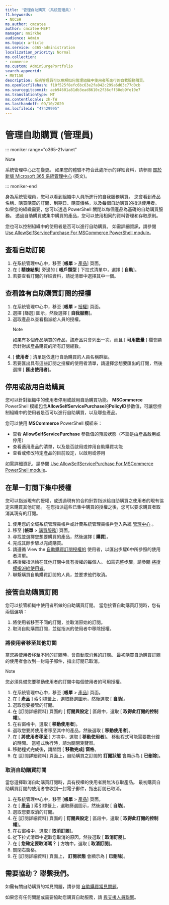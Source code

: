 ```yaml
---
title: '管理自助購買 (系統管理員) '
f1.keywords:
- NOCSH
ms.author: cmcatee
author: cmcatee-MSFT
manager: mnirkhe
audience: Admin
ms.topic: article
ms.service: o365-administration
localization_priority: Normal
ms.collection:
- commerce
ms.custom: AdminSurgePortfolio
search.appverid:
- MET150
description: 系統管理員可以瞭解如何管理組織中使用者所進行的自我服務購買。
ms.openlocfilehash: f10f525f8efc6bc63e2fa042c299a6d03c77d0cb
ms.sourcegitcommit: aeb94601a81db3ead8610c2f36cff30eb9fe10e7
ms.translationtype: MT
ms.contentlocale: zh-TW
ms.lasthandoff: 09/10/2020
ms.locfileid: "47429995"
---
```

# <a name="manage-self-service-purchases-admin"></a>管理自助購買 (管理員)

::: moniker range="o365-21vianet"

> [!NOTE]
> 系統管理中心正在變更。 如果您的體驗不符合此處所示的詳細資料，請參閱 [關於新版 Microsoft 365 系統管理中心](https://docs.microsoft.com/microsoft-365/admin/microsoft-365-admin-center-preview?view=o365-21vianet) (英文)。

::: moniker-end

身為系統管理員，您可以看到組織中人員所進行的自我服務購買。 您會看到產品名稱、購買購買的訂閱、到期日、購買價格，以及每個自助購買的指派使用者。 如果您的組織需要，您可以透過 PowerShell 關閉以每個產品為基礎的自助購買服務。 透過自助購買或集中購買的產品，您可以使用相同的資料管理和存取原則。

您也可以控制組織中的使用者是否可以進行自助購買。 如需詳細資訊，請參閱 [Use AllowSelfServicePurchase For MSCommerce PowerShell module](allowselfservicepurchase-powershell.md)。

## <a name="view-self-service-subscriptions"></a>查看自助訂閱

1. 在系統管理中心中，移至 [**帳單**  >  <a href="https://go.microsoft.com/fwlink/p/?linkid=842054" target="_blank">產品</a>] 頁面。
2. 在 [ **精煉結果**] 旁邊的 [ **帳戶類型** ] 下拉式清單中，選擇 [ **自助**]。
3. 若要查看訂閱的詳細資料，請從清單中選擇其中一個。

## <a name="view-who-has-licenses-for-a-self-service-purchase-subscription"></a>查看誰有自助購買訂閱的授權

1. 在系統管理中心中，移至 [**帳單**  >  <a href="https://go.microsoft.com/fwlink/p/?linkid=842264" target="_blank">授權</a>] 頁面。
2. 選擇 [篩選] 圖示，然後選擇 [ **自我服務**]。
3. 選取產品以查看指派給人員的授權。
    > [!NOTE]
    > 如果有多個產品購買的產品，該產品只會列出一次，而且 [ **可用數量** ] 欄會顯示針對該產品購買的所有訂閱總數。
4. [ **使用者** ] 清單是依進行自助購買的人員名稱群組。
5. 若要匯出具有這些訂閱之授權的使用者清單，請選擇您想要匯出的訂閱，然後選擇 [ **匯出使用者**]。

## <a name="disable-or-enable-self-service-purchases"></a>停用或啟用自助購買

您可以針對組織中的使用者停用或啟用自助購買功能。 **MSCommerce** PowerShell 模組包含**AllowSelfServicePurchase**的**PolicyID**參數值，可讓您控制組織中的使用者是否可以進行自助購買，以及哪些產品。

您可以使用 **MSCommerce** PowerShell 模組來：

- 查看 **AllowSelfServicePurchase** 參數值的預設狀態（不論是由產品啟用或停用）
- 查看適用產品的清單，以及是否啟用或停用自助購買功能
- 查看或修改特定產品的目前設定，以啟用或停用

如需詳細資訊，請參閱 [Use AllowSelfServicePurchase For MSCommerce PowerShell module](allowselfservicepurchase-powershell.md)。

## <a name="centralize-licenses-under-a-single-subscription"></a>在單一訂閱下集中授權

您可以指派現有的授權，或透過現有的合約針對指派給自助購買之使用者的現有協定來購買其他訂閱。 在您指派這些已集中購買的授權之後，您可以要求購買者取消其現有的訂閱。

1. 使用您的全域系統管理員帳戶或計費系統管理員帳戶登入系統 <a href="https://go.microsoft.com/fwlink/p/?linkid=2024339" target="_blank">管理中心</a> 。
2. 移至 [**帳單**  >  <a href="https://go.microsoft.com/fwlink/p/?linkid=868433" target="_blank">購買服務</a>] 頁面。
3. 尋找並選擇您想要購買的產品，然後選擇 [ **購買**]。
4. 完成其餘步驟以完成購買。
5. 請遵循 View the [自助購買訂閱授權的](#view-who-has-licenses-for-a-self-service-purchase-subscription) 使用者，以匯出步驟6中所參照的使用者清單。
6. 將授權指派給在其他訂閱中具有授權的每個人。 如需完整步驟，請參閱 [將授權指派給使用者](../../admin/manage/assign-licenses-to-users.md)。
7. 聯繫購買自助購買訂閱的人員，並要求他們取消。

## <a name="take-over-a-self-service-purchase-subscription"></a>接管自助購買訂閱

您可以接管組織中使用者所做的自助購買訂閱。 當您接管自助購買訂閱時，您有兩個選項：

1. 將使用者移至不同的訂閱，並取消原始的訂閱。
2. 取消自助購買訂閱，並從指派的使用者中移除授權。

### <a name="move-users-to-a-different-subscription"></a>將使用者移至其他訂閱

當您將使用者移至不同的訂閱時，會自動取消舊的訂閱。 最初購買自助購買訂閱的使用者會收到一封電子郵件，指出訂閱已取消。

> [!NOTE]
> 您必須具備您要移動使用者的訂閱中每個使用者的可用授權。

1. 在系統管理中心中，移至 [**帳單**  >  <a href="https://go.microsoft.com/fwlink/p/?linkid=842054" target="_blank">產品</a>] 頁面。
2. 在 [ **產品** ] 索引標籤上，選取篩選圖示，然後選取 [ **自助**]。
3. 選取您要接管的訂閱。
4. 在 [訂閱詳細資料] 頁面的 [ **訂閱與設定** ] 區段中，選取 [ **取得此訂閱的控制權**]。
5. 在右窗格中，選取 [ **移動使用者**]。
6. 選取您要將使用者移至其中的產品，然後選取 [ **移動使用者**]。
7. 在 [ **將使用者移至** ] 方塊中，選取 [ **移動使用者**]。 移動程式可能需要數分鐘的時間。 當程式執行時，請勿關閉瀏覽器。
8. 移動程式完成後，請關閉 [ **移動完成] 窗格**。
9. 在 [訂閱詳細資料] 頁面上，自助購買之訂閱的 **訂閱狀態** 會顯示為 [ **已刪除**]。

### <a name="cancel-a-self-service-purchase-subscription"></a>取消自助購買訂閱

當您選擇取消自助購買訂閱時，具有授權的使用者將無法存取產品。 最初購買自助購買訂閱的使用者會收到一封電子郵件，指出訂閱已取消。

1. 在系統管理中心中，移至 [**帳單**  >  <a href="https://go.microsoft.com/fwlink/p/?linkid=842054" target="_blank">產品</a>] 頁面。
2. 在 [ **產品** ] 索引標籤上，選取篩選圖示，然後選取 [ **自助**]。
3. 選取您要取消的訂閱。
4. 在 [訂閱詳細資料] 頁面的 [ **訂閱與設定** ] 區段中，選取 [ **取得此訂閱的控制權**]。
5. 在右窗格中，選取 [ **取消訂閱**]。
6. 從下拉式清單中選取您取消的原因，然後選取 [ **取消訂閱**]。
7. 在 [ **您確定要取消嗎？** ] 方塊中，選取 [ **取消訂閱**]。
8. 關閉右窗格。
9. 在 [訂閱詳細資料] 頁面上， **訂閱狀態** 會顯示為 [ **已刪除**]。

## <a name="need-help-contact-us"></a>需要協助？ 聯繫我們。

如需有關自助購買的常見問題，請參閱 [自助購買常見問題](self-service-purchase-faq.md)。

如果您有任何問題或需要協助您購買自助服務，請 [與支援人員聯繫](../../admin/contact-support-for-business-products.md)。